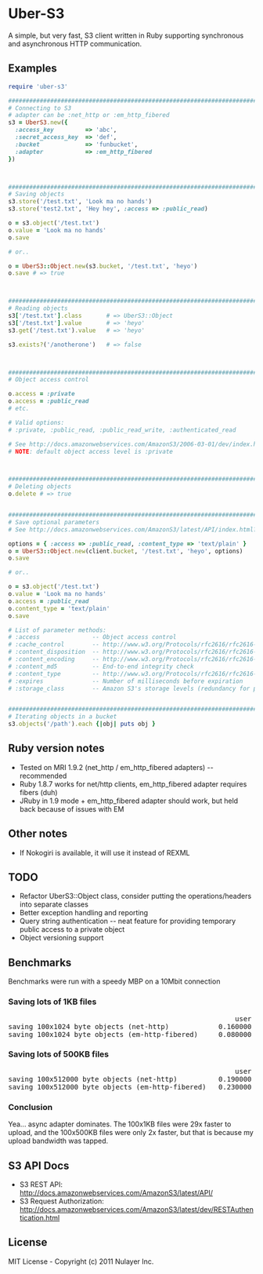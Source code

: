 # Uber-S3

A simple, but very fast, S3 client written in Ruby supporting
synchronous and asynchronous HTTP communication.


## Examples

```ruby
require 'uber-s3'

##########################################################################
# Connecting to S3
# adapter can be :net_http or :em_http_fibered
s3 = UberS3.new({
  :access_key         => 'abc',
  :secret_access_key  => 'def',
  :bucket             => 'funbucket',
  :adapter            => :em_http_fibered
})



##########################################################################
# Saving objects
s3.store('/test.txt', 'Look ma no hands')
s3.store('test2.txt', 'Hey hey', :access => :public_read)

o = s3.object('/test.txt')
o.value = 'Look ma no hands'
o.save

# or..

o = UberS3::Object.new(s3.bucket, '/test.txt', 'heyo')
o.save # => true



##########################################################################
# Reading objects
s3['/test.txt'].class       # => UberS3::Object
s3['/test.txt'].value       # => 'heyo'
s3.get('/test.txt').value   # => 'heyo'

s3.exists?('/anotherone')   # => false



##########################################################################
# Object access control

o.access = :private
o.access = :public_read
# etc.

# Valid options:
# :private, :public_read, :public_read_write, :authenticated_read

# See http://docs.amazonwebservices.com/AmazonS3/2006-03-01/dev/index.html?RESTAccessPolicy.html
# NOTE: default object access level is :private



##########################################################################
# Deleting objects
o.delete # => true


##########################################################################
# Save optional parameters
# See http://docs.amazonwebservices.com/AmazonS3/latest/API/index.html?RESTObjectPUT.html

options = { :access => :public_read, :content_type => 'text/plain' }
o = UberS3::Object.new(client.bucket, '/test.txt', 'heyo', options)
o.save

# or..

o = s3.object('/test.txt')
o.value = 'Look ma no hands'
o.access = :public_read
o.content_type = 'text/plain'
o.save

# List of parameter methods:
# :access               -- Object access control
# :cache_control        -- http://www.w3.org/Protocols/rfc2616/rfc2616-sec14.html#sec14.9
# :content_disposition  -- http://www.w3.org/Protocols/rfc2616/rfc2616-sec19.html#sec19.5.1
# :content_encoding     -- http://www.w3.org/Protocols/rfc2616/rfc2616-sec14.html#sec14.11
# :content_md5          -- End-to-end integrity check
# :content_type         -- http://www.w3.org/Protocols/rfc2616/rfc2616-sec14.html#sec14.17
# :expires              -- Number of milliseconds before expiration
# :storage_class        -- Amazon S3's storage levels (redundancy for price)


##########################################################################
# Iterating objects in a bucket
s3.objects('/path').each {|obj| puts obj } 

```

## Ruby version notes

* Tested on MRI 1.9.2 (net_http / em_http_fibered adapters) -- recommended
* Ruby 1.8.7 works for net/http clients, em_http_fibered adapter requires fibers (duh)
* JRuby in 1.9 mode + em_http_fibered adapter should work, but held back because of issues with EM

## Other notes

* If Nokogiri is available, it will use it instead of REXML

## TODO

* Refactor UberS3::Object class, consider putting the operations/headers into separate classes
* Better exception handling and reporting
* Query string authentication -- neat feature for providing temporary public access to a private object
* Object versioning support

## Benchmarks

Benchmarks were run with a speedy MBP on a 10Mbit connection

### Saving lots of 1KB files

<pre>
                                                       user     system      total        real
saving 100x1024 byte objects (net-http)            0.160000   0.080000   0.240000 ( 26.128499)
saving 100x1024 byte objects (em-http-fibered)     0.080000   0.030000   0.110000 (  0.917334)
</pre>

### Saving lots of 500KB files

<pre>
                                                       user     system      total        real
saving 100x512000 byte objects (net-http)          0.190000   0.740000   0.930000 ( 91.559123)
saving 100x512000 byte objects (em-http-fibered)   0.230000   0.700000   0.930000 ( 45.119033)
</pre>

### Conclusion

Yea... async adapter dominates. The 100x1KB files were 29x faster to upload, and the 100x500KB files were only 2x faster, but that is because my upload bandwidth was tapped.


## S3 API Docs

- S3 REST API: http://docs.amazonwebservices.com/AmazonS3/latest/API/
- S3 Request Authorization: http://docs.amazonwebservices.com/AmazonS3/latest/dev/RESTAuthentication.html


## License

MIT License - Copyright (c) 2011 Nulayer Inc.
